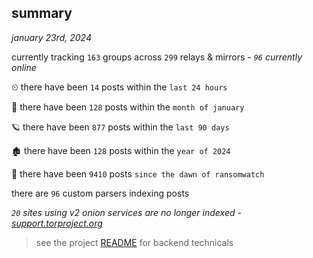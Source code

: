 
## summary
_january 23rd, 2024_

currently tracking `163` groups across `299` relays & mirrors - _`96` currently online_

⏲ there have been `14` posts within the `last 24 hours`

🦈 there have been `128` posts within the `month of january`

🪐 there have been `877` posts within the `last 90 days`

🏚 there have been `128` posts within the `year of 2024`

🦕 there have been `9410` posts `since the dawn of ransomwatch`

there are `96` custom parsers indexing posts

_`20` sites using v2 onion services are no longer indexed - [support.torproject.org](https://support.torproject.org/onionservices/v2-deprecation/)_

> see the project [README](https://github.com/joshhighet/ransomwatch#ransomwatch--) for backend technicals
